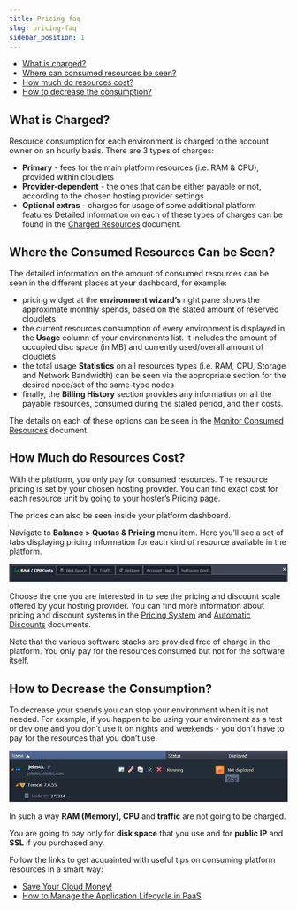```yaml
---
title: Pricing faq
slug: pricing-faq
sidebar_position: 1
---
```


- [What is charged?](/docs/account-and-pricing/resource-charging/pricing-faq#what-is-charged)
- [Where can consumed resources be seen?](/docs/account-and-pricing/resource-charging/pricing-faq#where-the-consumed-resources-can-be-seen)
- [How much do resources cost?](/docs/account-and-pricing/resource-charging/pricing-faq#how-much-do-resources-cost)
- [How to decrease the consumption?](/docs/account-and-pricing/resource-charging/pricing-faq#how-to-decrease-the-consumption)

## What is Charged?

Resource consumption for each environment is charged to the account owner on an hourly basis. There are 3 types of charges:

- **Primary** - fees for the main platform resources (i.e. RAM & CPU), provided within cloudlets
- **Provider-dependent** - the ones that can be either payable or not, according to the chosen hosting provider settings
- **Optional extras** - charges for usage of some additional platform features
  Detailed information on each of these types of charges can be found in the [Charged Resources](/docs/account-and-pricing/resource-charging/charged-resources) document.

## Where the Consumed Resources Can be Seen?

The detailed information on the amount of consumed resources can be seen in the different places at your dashboard, for example:

- pricing widget at the **environment wizard’s** right pane shows the approximate monthly spends, based on the stated amount of reserved cloudlets
- the current resources consumption of every environment is displayed in the **Usage** column of your environments list. It includes the amount of occupied disc space (in MB) and currently used/overall amount of cloudlets
- the total usage **Statistics** on all resources types (i.e. RAM, CPU, Storage and Network Bandwidth) can be seen via the appropriate section for the desired node/set of the same-type nodes
- finally, the **Billing History** section provides any information on all the payable resources, consumed during the stated period, and their costs.

The details on each of these options can be seen in the [Monitor Consumed Resources](/docs/account-and-pricing/resource-charging/monitoring-consumed-resources) document.

## How Much do Resources Cost?

With the platform, you only pay for consumed resources. The resource pricing is set by your chosen hosting provider. You can find exact cost for each resource unit by going to your hoster’s [Pricing page](/docs/account-and-pricing/hosters-pricing).

The prices can also be seen inside your platform dashboard.

Navigate to **Balance > Quotas & Pricing** menu item. Here you’ll see a set of tabs displaying pricing information for each kind of resource available in the platform.

<div style={{
    display:'flex',
    justifyContent: 'center',
    margin: '0 0 1rem 0'
}}>

![Locale Dropdown](./img/PricingFAQ/01-quotas-and-pricing.png)

</div>

Choose the one you are interested in to see the pricing and discount scale offered by your hosting provider. You can find more information about pricing and discount systems in the [Pricing System](/docs/account-and-pricing/pricing-model-overview) and [Automatic Discounts](/docs/account-and-pricing/automatic-discounts) documents.

Note that the various software stacks are provided free of charge in the platform. You only pay for the resources consumed but not for the software itself.

## How to Decrease the Consumption?

To decrease your spends you can stop your environment when it is not needed. For example, if you happen to be using your environment as a test or dev one and you don’t use it on nights and weekends - you don’t have to pay for the resources that you don’t use.

<div style={{
    display:'flex',
    justifyContent: 'center',
    margin: '0 0 1rem 0'
}}>

![Locale Dropdown](./img/PricingFAQ/02-stop-environment.png)

</div>

In such a way **RAM (Memory), CPU** and **traffic** are not going to be charged.

You are going to pay only for **disk space** that you use and for **public IP** and **SSL** if you purchased any.

Follow the links to get acquainted with useful tips on consuming platform resources in a smart way:

- [Save Your Cloud Money!](https://cloudmydc.com/)
- [How to Manage the Application Lifecycle in PaaS](/docs/application-setting/application-lifecycle-management)
